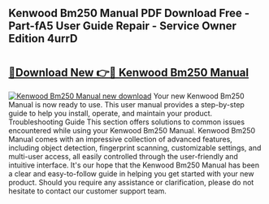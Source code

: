 ## Kenwood Bm250 Manual PDF Download Free - Part-fA5 User Guide Repair - Service Owner Edition 4urrD

# <h2><a href="http://cf27441.oget.top/?id=Kenwood+Bm250+Manual">🔗Download New 👉🔴 Kenwood Bm250 Manual</a></h2>

[![Kenwood Bm250 Manual new download](https://i.imgur.com/5g1atiW.png)](http://cf27441.oget.top/?id=Kenwood+Bm250+Manual)
Your new Kenwood Bm250 Manual is now ready to use. This user manual provides a step-by-step guide to help you install, operate, and maintain your product. Troubleshooting Guide This section offers solutions to common issues encountered while using your Kenwood Bm250 Manual. Kenwood Bm250 Manual comes with an impressive collection of advanced features, including object detection, fingerprint scanning, customizable settings, and multi-user access, all easily controlled through the user-friendly and intuitive interface. It's our hope that the Kenwood Bm250 Manual has been a clear and easy-to-follow guide in helping you get started with your new product. Should you require any assistance or clarification, please do not hesitate to contact our customer support team.
